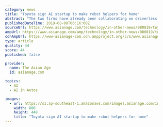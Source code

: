 ```yaml
---
category: news
title: "Toyota sign AI startup to make robot helpers for home"
abstract: "The two firms have already been collaborating on driverless vehicles since 2014 ... and has enlisted a Japanese startup that specialises in artificial intelligence to jump-start its plan. Japan’s biggest automaker and Tokyo-based Preferred Networks ..."
publishedDateTime: 2019-08-08T06:16:00Z
sourceUrl: https://www.asianage.com/technology/in-other-news/080819/toyota-sign-ai-startup-to-make-robot-helpers-for-home.html
ampUrl: https://www.asianage.com/amp/technology/in-other-news/080819/toyota-sign-ai-startup-to-make-robot-helpers-for-home.html
cdnAmpUrl: https://www-asianage-com.cdn.ampproject.org/c/s/www.asianage.com/amp/technology/in-other-news/080819/toyota-sign-ai-startup-to-make-robot-helpers-for-home.html
type: article
quality: 44
score: 44
published: false

provider:
  name: The Asian Age
  id: asianage.com

topics:
  - AI
  - AI in Autos

images:
  - url: https://s3.ap-southeast-1.amazonaws.com/images.asianage.com/images/aa-Cover-jpgidqlmjlt8ue8b24bcufedn6-20190709081502.Medi.jpeg
    width: 800
    height: 448
    title: "Toyota sign AI startup to make robot helpers for home"
---
```

